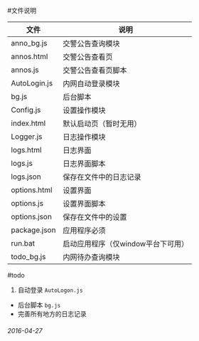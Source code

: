    
#文件说明

| 文件           | 说明          |
| ------------- | ------------- |
| anno_bg.js | 交警公告查询模块 |
| annos.html | 交警公告查看页 |
| annos.js | 交警公告查看页脚本 |
| AutoLogin.js | 内网自动登录模块 |
| bg.js | 后台脚本 |
| Config.js | 设置操作模块 |
| index.html | 默认启动页（暂时无用） |
| Logger.js | 日志操作模块 |
| logs.html | 日志界面 |
| logs.js | 日志界面脚本 |
| logs.json | 保存在文件中的日志记录 |
| options.html | 设置界面 |
| options.js | 设置界面脚本 |
| options.json | 保存在文件中的设置 |
| package.json | 应用程序必须 |
| run.bat | 启动应用程序（仅window平台下可用） |
| todo_bg.js | 内网待办查询模块 |

#todo
1. 自动登录 `AutoLogon.js`
* 后台脚本 `bg.js`
* 完善所有地方的日志记录

###### 2016-04-27
